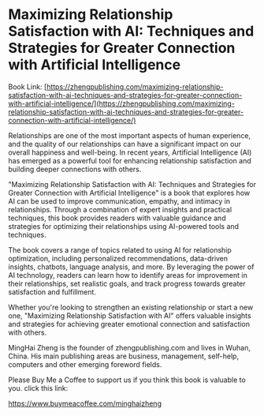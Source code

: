 # Maximizing Relationship Satisfaction with AI: Techniques and Strategies for Greater Connection with Artificial Intelligence

Book Link: [https://zhengpublishing.com/maximizing-relationship-satisfaction-with-ai-techniques-and-strategies-for-greater-connection-with-artificial-intelligence/](https://zhengpublishing.com/maximizing-relationship-satisfaction-with-ai-techniques-and-strategies-for-greater-connection-with-artificial-intelligence/)

Relationships are one of the most important aspects of human experience, and the quality of our relationships can have a significant impact on our overall happiness and well-being. In recent years, Artificial Intelligence (AI) has emerged as a powerful tool for enhancing relationship satisfaction and building deeper connections with others.

"Maximizing Relationship Satisfaction with AI: Techniques and Strategies for Greater Connection with Artificial Intelligence" is a book that explores how AI can be used to improve communication, empathy, and intimacy in relationships. Through a combination of expert insights and practical techniques, this book provides readers with valuable guidance and strategies for optimizing their relationships using AI-powered tools and techniques.

The book covers a range of topics related to using AI for relationship optimization, including personalized recommendations, data-driven insights, chatbots, language analysis, and more. By leveraging the power of AI technology, readers can learn how to identify areas for improvement in their relationships, set realistic goals, and track progress towards greater satisfaction and fulfillment.

Whether you're looking to strengthen an existing relationship or start a new one, "Maximizing Relationship Satisfaction with AI" offers valuable insights and strategies for achieving greater emotional connection and satisfaction with others.

MingHai Zheng is the founder of zhengpublishing.com and lives in Wuhan, China. His main publishing areas are business, management, self-help, computers and other emerging foreword fields.

Please Buy Me a Coffee to support us if you think this book is valuable to you. click this link:

https://www.buymeacoffee.com/minghaizheng
